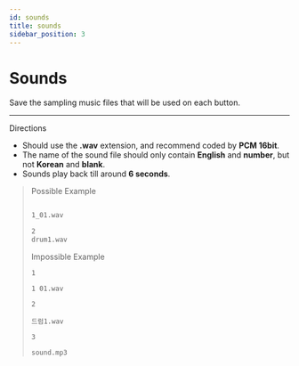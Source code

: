 ```yaml
---
id: sounds
title: sounds
sidebar_position: 3
---
```


# Sounds

Save the sampling music files that will be used on each button.

---

Directions

- Should use the **.wav** extension, and recommend coded by **PCM 16bit**.
- The name of the sound file should only contain **English** and **number**, but not **Korean** and **blank**.
- Sounds play back till around **6 seconds**.
    

> Possible Example
> 
> ```1
> 
> 1_01.wav
> 
> 2
> drum1.wav 
> ```
> 
> Impossible Example
> 
> ```
> 1
> 
> 1 01.wav
> 
> 2
> 
> 드럼1.wav
> 
> 3
> 
> sound.mp3
> ```